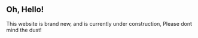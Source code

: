 ## Oh, Hello!

This website is brand new, and is currently under construction, Please dont mind the dust!

